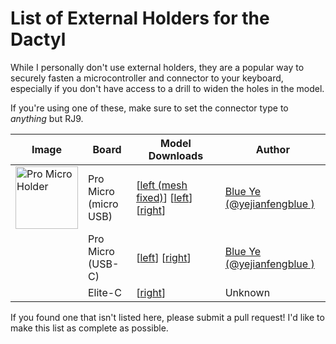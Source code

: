 List of External Holders for the Dactyl
====

While I personally don't use external holders, they are a popular way to securely fasten a microcontroller and connector to your keyboard, especially if you don't have access to a drill to widen the holes in the model.

If you're using one of these, make sure to set the connector type to *anything* but RJ9.

| Image                                                                                                                                               | Board                    | Model Downloads                                                       | Author                       |
|-----------------------------------------------------------------------------------------------------------------------------------------------------|--------------------------|-----------------------------------------------------------------------|------------------------------|
| <img src=" https://github.com/yejianfengblue/dactyl-generator-demo/raw/main/images/external-holder-back.jpg" alt="Pro Micro Holder" height="100" /> | Pro Micro<br>(micro USB) | [[left (mesh fixed)][pm-leftf]] [[left][pm-left]] [[right][pm-right]] | [Blue Ye (@yejianfengblue )] |
|                                                                                                                                                     | Pro Micro<br>(USB-C)     | [[left][pmc-left]] [[right][pmc-right]]                               | [Blue Ye (@yejianfengblue )] |
|                                                                                                                                                     | Elite-C                  | [[right][ec-right]]                                                   | Unknown                      |

[pm-leftf]: https://github.com/yejianfengblue/dactyl-generator-demo/blob/main/stl/promicro-holder-v3-left-mesh-fixed.stl
[pm-left]: https://github.com/yejianfengblue/dactyl-generator-demo/blob/main/stl/promicro-holder-v3-left.stl
[pm-right]: https://github.com/yejianfengblue/dactyl-generator-demo/blob/main/stl/promicro-holder-v3-right.stl
[pmc-left]: https://github.com/yejianfengblue/dactyl-generator-demo/blob/main/stl/promicro-holder-typec-untested-left.stl
[pmc-right]: https://github.com/yejianfengblue/dactyl-generator-demo/blob/main/stl/promicro-holder-typec-untested-right.stl
[Blue Ye (@yejianfengblue )]: https://github.com/yejianfengblue
[ec-right]: https://web.archive.org/web/20220607031927/https://dactyl.siskam.link/loligagger-external-holder-elite-c-v1.stl

If you found one that isn't listed here, please submit a pull request! I'd like to make this list as complete as possible.
